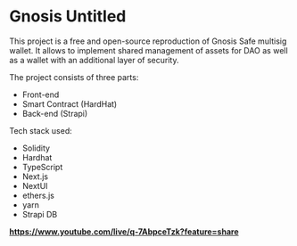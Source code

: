 # Gnosis Untitled
This project is a free and open-source reproduction of Gnosis Safe multisig wallet. It allows to implement shared management of assets for DAO as well as a wallet with an additional layer of security.

The project consists of three parts:
- Front-end
- Smart Contract (HardHat)
- Back-end (Strapi)

Tech stack used:
- Solidity
- Hardhat
- TypeScript
- Next.js
- NextUI
- ethers.js
- yarn
- Strapi DB

**https://www.youtube.com/live/q-7AbpceTzk?feature=share**
